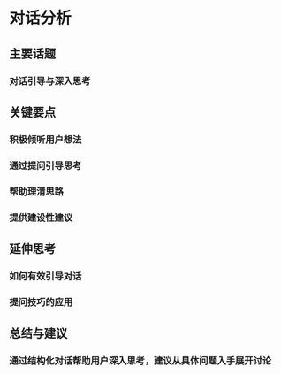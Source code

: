 # 对话分析
## 主要话题
### 对话引导与深入思考
## 关键要点
### 积极倾听用户想法
### 通过提问引导思考
### 帮助理清思路
### 提供建设性建议
## 延伸思考
### 如何有效引导对话
### 提问技巧的应用
## 总结与建议
### 通过结构化对话帮助用户深入思考，建议从具体问题入手展开讨论